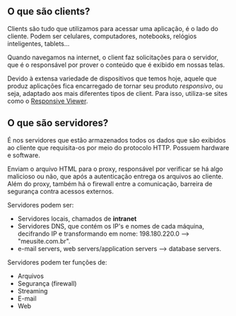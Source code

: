 ## O que são clients?
Clients são tudo que utilizamos para acessar uma aplicação, é o lado do cliente. Podem ser celulares, computadores, notebooks, relógios inteligentes, tablets...

Quando navegamos na internet, o client faz solicitações para o servidor, que é o responsável por prover o conteúdo que é exibido em nossas telas. 

Devido à extensa variedade de dispositivos que temos hoje, aquele que produz aplicações fica encarregado de tornar seu produto *responsivo*, ou seja, adaptado aos mais diferentes tipos de client. Para isso, utiliza-se sites como o [Responsive Viewer](https://responsiveviewer.org).

## O que são servidores?
É nos servidores que estão armazenados todos os dados que são exibidos ao cliente que requisita-os por meio do protocolo HTTP. Possuem hardware e software. 

Enviam o arquivo HTML para o proxy, responsável por verificar se há algo malicioso ou não, que após a autenticação entrega os arquivos ao cliente. Além do proxy, também há o firewall entre a comunicação, barreira de segurança contra acessos externos. 

Servidores podem ser: 
* Servidores locais, chamados de **intranet**
* Servidores DNS, que contém os IP's e nomes de cada máquina, decifrando IP e transformando em nome: 198.180.220.0 --> "meusite.com.br".
* e-mail servers, web servers/application servers --> database servers.

Servidores podem ter funções de:
* Arquivos
* Segurança (firewall)
* Streaming
* E-mail
* Web
